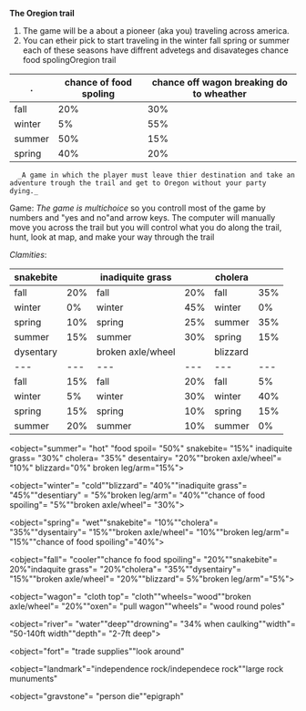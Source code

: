 **The Oregion trail**
1. The game will be a about a pioneer (aka you) traveling across america.
2.  You can etheir pick to start traveling in the winter fall spring or summer each of these seasons have diffrent advetegs and disavateges chance food spolingOregion trail    

| .     | chance of food spoling | chance off wagon breaking do to wheather |
| ------ | ---------------------- | --------------------------------------- |
| fall   | 20%                    | 30%                                     |
| winter | 5%                     | 55%                                     |
| summer | 50%                    | 15%                                     |
| spring | 40%                    | 20%                                     |

      _A game in which the player must leave thier destination and take an adventure trough the trail and get to Oregon without your party dying._

 Game:
_The game is multichoice_ so you controll most of the game by numbers and "yes and no"and arrow keys. The computer will manually move you across the trail but you will control what you do along the trail, hunt, look at map, and make your way through the trail

_Clamities_:


| snakebite |  | inadiquite grass |  | cholera |  |
| --- | --- | --- | --- | --- | --- |
| fall | 20% | fall | 20% | fall | 35% |
| winter | 0% | winter | 45% | winter | 0% |
| spring | 10% | spring | 25% | summer | 35% |
| summer | 15% | summer | 30% | spring | 15% |
| dysentary |  | broken axle/wheel |  | blizzard || broken leg/arm |  |
| --- | --- | --- | --- | --- | --- | --- | --- |
| fall | 15% | fall | 20% | fall | 5% | fall | 20% |
| winter | 5% | winter | 30% | winter | 40% | winter  | 10% |
| spring | 15% | spring | 10% | spring | 15% | spring  | 15% |
| summer | 20% | summer | 10% | summer | 0% | summer  | 10% |

<object="summer"= "hot" "food spoil= "50%" snakebite= "15%" inadiquite grass= "30%" cholera= "35%" desentairy= "20%""broken axle/wheel"= "10%" blizzard="0%" broken leg/arm="15%"><summer>

<object="winter"= "cold""blizzard"= "40%""inadiquite grass"= "45%""desentiary" = "5%"broken leg/arm"= "40%""chance of food spoiling"= "5%""broken axle/wheel"= "30%"><winter>

<object="spring"= "wet""snakebite"= "10%""cholera"= "35%""dysentairy"= "15%""broken axle/wheel"= "10%""broken leg/arm"= "15%""chance of food spoiling"="40%"><spring>

<object="fall"= "cooler""chance fo food spoiling"= "20%""snakebite"= 20%"indaquite grass"= "20%"cholera"= "35%""dysentairy"= "15%""broken axle/wheel"= "20%""blizzard"= 5%"broken leg/arm"="5%"><fall>

<object="wagon"= "cloth top"= "cloth""wheels="wood""broken axle/wheel"= "20%""oxen"= "pull wagon""wheels"= "wood round poles"<wagon>

<object="river"= "water""deep""drowning"= "34% when caulking""width"= "50-140ft width""depth"= "2-7ft deep"><river>

<object="fort"= "trade supplies""look around"<fort>

<object="landmark"="independence rock/independece rock""large rock munuments"<landmark>

<object="gravstone"= "person die""epigraph"<gravestone>
